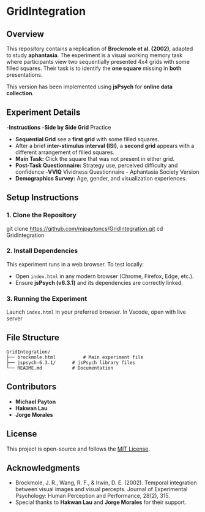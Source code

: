 # GridIntegration

## Overview
This repository contains a replication of **Brockmole et al. (2002)**, adapted to study **aphantasia**. The experiment is a visual working memory task where participants view two sequentially presented 4x4 grids with some filled squares. Their task is to identify the **one square** missing in **both** presentations.

This version has been implemented using **jsPsych** for **online data collection**.

## Experiment Details
-**Instructions**
-**Side by Side Grid** Practice
- **Sequential Grid** see a **first grid** with some filled squares.  
- After a brief **inter-stimulus interval (ISI)**, a **second grid** appears with a different arrangement of filled squares.  
- **Main Task:** Click the square that was not present in either grid.  
- **Post-Task Questionnaire:** Strategy use, perceived difficulty and confidence
-**VVIQ** Vividness Questionnaire - Aphantasia Society Version
 - **Demographics Survey:** Age, gender, and visualization experiences.

## Setup Instructions

### 1. Clone the Repository

git clone https://github.com/mjpaytoncs/GridIntegration.git
cd GridIntegration

### 2. Install Dependencies
This experiment runs in a web browser. To test locally:
- Open `index.html` in any modern browser (Chrome, Firefox, Edge, etc.).
- Ensure **jsPsych (v6.3.1)** and its dependencies are correctly linked.

### 3. Running the Experiment
Launch `index.html` in your preferred browser. In Vscode, open with live server

## File Structure
```
GridIntegration/
├── brockmole.html          # Main experiment file
├── jspsych-6.3.1/      # jsPsych library files
└── README.md           # Documentation
```

## Contributors
- **Michael Payton**  
- **Hakwan Lau** 
- **Jorge Morales**

## License
This project is open-source and follows the [MIT License](LICENSE).

## Acknowledgments
- Brockmole, J. R., Wang, R. F., & Irwin, D. E. (2002). Temporal integration between visual images and visual percepts. Journal of Experimental Psychology: Human Perception and Performance, 28(2), 315.
- Special thanks to **Hakwan Lau** and **Jorge Morales** for their support.